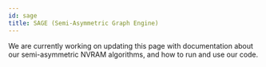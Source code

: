 ```yaml
---
id: sage
title: SAGE (Semi-Asymmetric Graph Engine)
---
```


We are currently working on updating this page with documentation
about our semi-asymmetric NVRAM algorithms, and how to run and use our
code.

